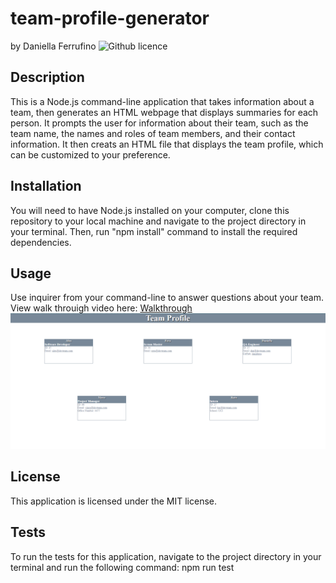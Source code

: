 # team-profile-generator
by Daniella Ferrufino ![Github licence](http://img.shields.io/badge/license-MIT-yellowgreen.svg)


## Description
This is a Node.js command-line application that takes information about a team, then generates an HTML webpage that displays summaries for each person. It prompts the user for information about their team, such as the team name, the names and roles of team members, and their contact information. It then creats an HTML file that displays the team profile, which can be customized to your preference.

## Installation
You will need to have Node.js installed on your computer, clone this repository to your local machine and navigate to the project directory in your terminal. Then, run "npm install" command to install the required dependencies.

## Usage
Use inquirer from your command-line to answer questions about your team. View walk throuigh video here: [Walkthrough](https://user-images.githubusercontent.com/120329230/237015168-52051f14-5cba-48d3-8a76-217a0d75f27c.mp4)<br>
<img src="/output/images/teamprofile.PNG">

## License
This application is licensed under the MIT license.

## Tests
To run the tests for this application, navigate to the project directory in your terminal and run the following command: npm run test
